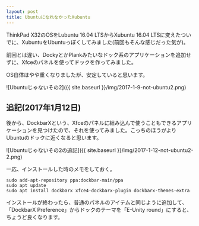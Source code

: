 ```yaml
---
layout: post
title: UbuntuになれなかったXubuntu
---
```


ThinkPad X32のOSをLubuntu 16.04 LTSからXubuntu 16.04 LTSに変えたついでに、XubuntuをUbuntuっぽくしてみました(前回もそんな感じだった気が)。

前回とは違い、DockyとかPlankみたいなドック系のアプリケーションを追加せずに、Xfceのパネルを使ってドックを作ってみました。

OS自体はやや重くなりましたが、安定していると思います。

![Ubuntuじゃないその2]({{ site.baseurl }}/img/2017-1-9-not-ubuntu2.png)

## 追記(2017年1月12日)
後から、DockbarXという、Xfceのパネルに組み込んで使うこともできるアプリケーションを見つけたので、それを使ってみました。こっちのほうがよりUbuntuのドックに近くなると思います。

![Ubuntuじゃないその2の追記]({{ site.baseurl }}/img/2017-1-12-not-ubuntu2-2.png)

一応、インストールした時のメモをしておく。

```
sudo add-apt-repository ppa:dockbar-main/ppa
sudo apt update
sudo apt install dockbarx xfce4-dockbarx-plugin dockbarx-themes-extra
```

インストールが終わったら、普通のパネルのアイテムと同じように追加して、「DockbarX Preference」からドックのテーマを「E-Unity round」にすると、ちょうど良くなります。
